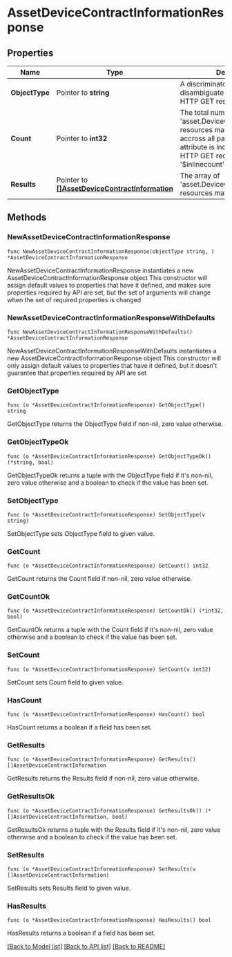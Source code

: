 # AssetDeviceContractInformationResponse

## Properties

Name | Type | Description | Notes
------------ | ------------- | ------------- | -------------
**ObjectType** | Pointer to **string** | A discriminator value to disambiguate the schema of a HTTP GET response body. | 
**Count** | Pointer to **int32** | The total number of &#39;asset.DeviceContractInformation&#39; resources matching the request, accross all pages. The &#39;Count&#39; attribute is included when the HTTP GET request includes the &#39;$inlinecount&#39; parameter. | [optional] 
**Results** | Pointer to [**[]AssetDeviceContractInformation**](asset.DeviceContractInformation.md) | The array of &#39;asset.DeviceContractInformation&#39; resources matching the request. | [optional] 

## Methods

### NewAssetDeviceContractInformationResponse

`func NewAssetDeviceContractInformationResponse(objectType string, ) *AssetDeviceContractInformationResponse`

NewAssetDeviceContractInformationResponse instantiates a new AssetDeviceContractInformationResponse object
This constructor will assign default values to properties that have it defined,
and makes sure properties required by API are set, but the set of arguments
will change when the set of required properties is changed

### NewAssetDeviceContractInformationResponseWithDefaults

`func NewAssetDeviceContractInformationResponseWithDefaults() *AssetDeviceContractInformationResponse`

NewAssetDeviceContractInformationResponseWithDefaults instantiates a new AssetDeviceContractInformationResponse object
This constructor will only assign default values to properties that have it defined,
but it doesn't guarantee that properties required by API are set

### GetObjectType

`func (o *AssetDeviceContractInformationResponse) GetObjectType() string`

GetObjectType returns the ObjectType field if non-nil, zero value otherwise.

### GetObjectTypeOk

`func (o *AssetDeviceContractInformationResponse) GetObjectTypeOk() (*string, bool)`

GetObjectTypeOk returns a tuple with the ObjectType field if it's non-nil, zero value otherwise
and a boolean to check if the value has been set.

### SetObjectType

`func (o *AssetDeviceContractInformationResponse) SetObjectType(v string)`

SetObjectType sets ObjectType field to given value.


### GetCount

`func (o *AssetDeviceContractInformationResponse) GetCount() int32`

GetCount returns the Count field if non-nil, zero value otherwise.

### GetCountOk

`func (o *AssetDeviceContractInformationResponse) GetCountOk() (*int32, bool)`

GetCountOk returns a tuple with the Count field if it's non-nil, zero value otherwise
and a boolean to check if the value has been set.

### SetCount

`func (o *AssetDeviceContractInformationResponse) SetCount(v int32)`

SetCount sets Count field to given value.

### HasCount

`func (o *AssetDeviceContractInformationResponse) HasCount() bool`

HasCount returns a boolean if a field has been set.

### GetResults

`func (o *AssetDeviceContractInformationResponse) GetResults() []AssetDeviceContractInformation`

GetResults returns the Results field if non-nil, zero value otherwise.

### GetResultsOk

`func (o *AssetDeviceContractInformationResponse) GetResultsOk() (*[]AssetDeviceContractInformation, bool)`

GetResultsOk returns a tuple with the Results field if it's non-nil, zero value otherwise
and a boolean to check if the value has been set.

### SetResults

`func (o *AssetDeviceContractInformationResponse) SetResults(v []AssetDeviceContractInformation)`

SetResults sets Results field to given value.

### HasResults

`func (o *AssetDeviceContractInformationResponse) HasResults() bool`

HasResults returns a boolean if a field has been set.


[[Back to Model list]](../README.md#documentation-for-models) [[Back to API list]](../README.md#documentation-for-api-endpoints) [[Back to README]](../README.md)


